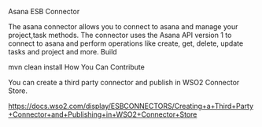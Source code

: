 Asana ESB Connector

The asana connector allows you to connect to asana and manage your project,task methods. The connector uses the Asana API version 1 to connect to asana and perform operations like create, get, delete, update tasks and project and more.
Build

mvn clean install
How You Can Contribute

You can create a third party connector and publish in WSO2 Connector Store.

https://docs.wso2.com/display/ESBCONNECTORS/Creating+a+Third+Party+Connector+and+Publishing+in+WSO2+Connector+Store